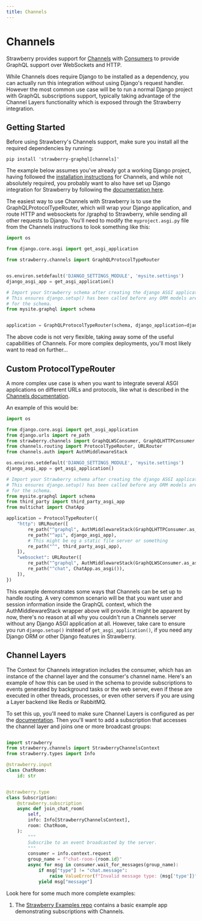 ```yaml
---
title: Channels
---
```


# Channels

Strawberry provides support for [Channels](https://channels.readthedocs.io/)
with
[Consumers](https://channels.readthedocs.io/en/stable/topics/consumers.html) to
provide GraphQL support over WebSockets and HTTP.

While Channels does require Django to be installed as a dependency, you can
actually run this integration without using Django's request handler. However
the most common use case will be to run a normal Django project with GraphQL
subscriptions support, typically taking advantage of the Channel Layers
functionality which is exposed through the Strawberry integration.

## Getting Started

Before using Strawberry's Channels support, make sure you install all the
required dependencies by running:

```
pip install 'strawberry-graphql[channels]'
```

The example below assumes you've already got a working Django project, having
followed the
[installation instructions](https://channels.readthedocs.io/en/stable/installation.html)
for Channels, and while not absolutely required, you probably want to also have
set up Django integration for Strawberry by following the
[documentation here](../integrations/django.md).

The easiest way to use Channels with Strawberry is to use the
GraphQLProtocolTypeRouter, which will wrap your Django application, and route
HTTP and websockets for /graphql to Strawberry, while sending all other requests
to Django. You'll need to modify the `myproject.asgi.py` file from the Channels
instructions to look something like this:

```python
import os

from django.core.asgi import get_asgi_application

from strawberry.channels import GraphQLProtocolTypeRouter


os.environ.setdefault('DJANGO_SETTINGS_MODULE', 'mysite.settings')
django_asgi_app = get_asgi_application()

# Import your Strawberry schema after creating the django ASGI application
# This ensures django.setup() has been called before any ORM models are imported
# for the schema.
from mysite.graphql import schema


application = GraphQLProtocolTypeRouter(schema, django_application=django_asgi_app)
```

The above code is not very flexible, taking away some of the useful capabilities
of Channels. For more complex deployments, you'll most likely want to read on
further...

## Custom ProtocolTypeRouter

A more complex use case is when you want to integrate several ASGI applications
on different URLs and protocols, like what is described in the
[Channels documentation](https://channels.readthedocs.io/en/stable/topics/protocols.html).

An example of this would be:

```python
import os

from django.core.asgi import get_asgi_application
from django.urls import re_path
from strawberry.channels import GraphQLWSConsumer, GraphQLHTTPConsumer
from channels.routing import ProtocolTypeRouter, URLRouter
from channels.auth import AuthMiddlewareStack

os.environ.setdefault('DJANGO_SETTINGS_MODULE', 'mysite.settings')
django_asgi_app = get_asgi_application()

# Import your Strawberry schema after creating the django ASGI application
# This ensures django.setup() has been called before any ORM models are imported
# for the schema.
from mysite.graphql import schema
from third_party import third_party_asgi_app
from multichat import ChatApp

application = ProtocolTypeRouter({
    "http": URLRouter([
        re_path("^graphql", AuthMiddlewareStack(GraphQLHTTPConsumer.as_asgi(schema=schema))),
        re_path("^api", django_asgi_app),
        # This might be eg a static file server or something
        re_path("^", third_party_asgi_app),
    ]),
    "websocket": URLRouter([
        re_path("^graphql", AuthMiddlewareStack(GraphQLWSConsumer.as_asgi(schema=schema))),
        re_path("^chat", ChatApp.as_asgi()),
    ]),
})
```

This example demonstrates some ways that Channels can be set up to handle
routing. A very common scenario will be that you want user and session
information inside the GraphQL context, which the AuthMiddlewareStack wrapper
above will provide. It might be apparent by now, there's no reason at all why
you couldn't run a Channels server without any Django ASGI application at all.
However, take care to ensure you run `django.setup()` instead of
`get_asgi_application()`, if you need any Django ORM or other Django features in
Strawberry.

## Channel Layers

The Context for Channels integration includes the consumer, which has an
instance of the channel layer and the consumer's channel name. Here's an example
of how this can be used in the schema to provide subscriptions to events
generated by background tasks or the web server, even if these are executed in
other threads, processes, or even other servers if you are using a Layer backend
like Redis or RabbitMQ.

To set this up, you'll need to make sure Channel Layers is configured as per the
[documentation](https://channels.readthedocs.io/en/stable/topics/channel_layers.html).
Then you'll want to add a subscription that accesses the channel layer and joins
one or more broadcast groups:

```python

import strawberry
from strawberry.channels import StrawberryChannelsContext
from strawberry.types import Info

@strawberry.input
class ChatRoom:
    id: str


@strawberry.type
class Subscription:
    @strawberry.subscription
    async def join_chat_room(
        self,
        info: Info[StrawberryChannelsContext],
        room: ChatRoom,
    ):
        """
        Subscribe to an event broadcasted by the server.
        """
        consumer = info.context.request
        group_name = f"chat-room-{room.id}"
        async for msg in consumer.wait_for_messages(group_name):
            if msg["type"] != "chat.message":
                raise ValueError(f"Invalid message type: {msg['type']}")
            yield msg["message"]
```

Look here for some much more complete examples:

1. The
   [Strawberry Examples repo](https://github.com/strawberry-graphql/examples)
   contains a basic example app demonstrating subscriptions with Channels.
